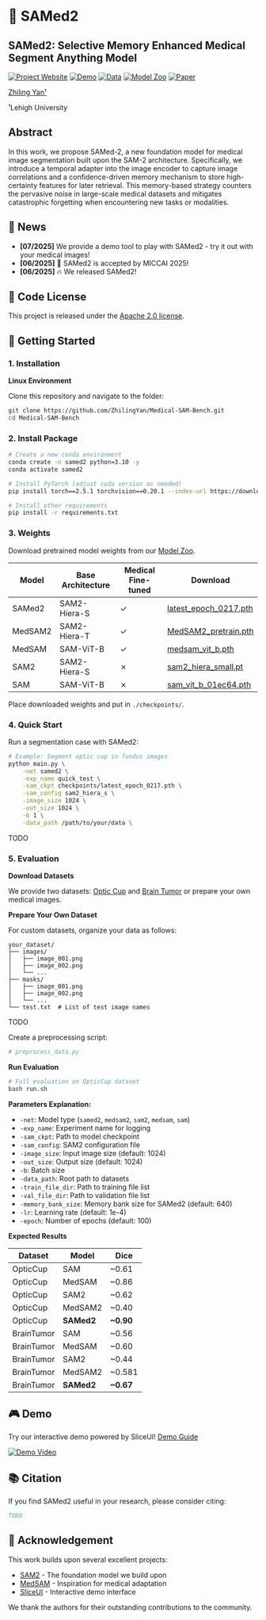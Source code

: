 # 🏥 SAMed2

## SAMed2: Selective Memory Enhanced Medical Segment Anything Model

[![Project Website](https://img.shields.io/badge/Project-Website-blue)](https://samed2.github.io)
[![Demo](https://img.shields.io/badge/Demo-SliceUI-green)](docs/DEMO.md)
[![Data](https://img.shields.io/badge/Data-MedBank-orange)](docs/MEDBANK.md)
[![Model Zoo](https://img.shields.io/badge/Model-Zoo-red)](docs/MODEL_ZOO.md)
[![Paper](https://img.shields.io/badge/Paper-MICCAI2025-purple)](https://arxiv.org/abs/xxxx.xxxxx)

[Zhiling Yan¹](https://scholar.google.com/citations?user=xxx)

¹Lehigh University

## Abstract

In this work, we propose SAMed-2, a
new foundation model for medical image segmentation built upon the
SAM-2 architecture. Specifically, we introduce a temporal adapter into
the image encoder to capture image correlations and a confidence-driven
memory mechanism to store high-certainty features for later retrieval.
This memory-based strategy counters the pervasive noise in large-scale
medical datasets and mitigates catastrophic forgetting when encountering
new tasks or modalities.

## 📰 News

- **[07/2025]** We provide a demo tool to play with SAMed2 - try it out with your medical images!
- **[06/2025]** 🎉 SAMed2 is accepted by MICCAI 2025!
- **[06/2025]** 🔥 We released SAMed2!

## 📜 Code License

This project is released under the [Apache 2.0 license](LICENSE).

## 🚀 Getting Started

### 1. Installation

**Linux Environment**

Clone this repository and navigate to the folder:

```bash
git clone https://github.com/ZhilingYan/Medical-SAM-Bench.git
cd Medical-SAM-Bench
```

### 2. Install Package

```bash
# Create a new conda environment
conda create -n samed2 python=3.10 -y
conda activate samed2

# Install PyTorch (adjust cuda version as needed)
pip install torch==2.5.1 torchvision==0.20.1 --index-url https://download.pytorch.org/whl/cu118

# Install other requirements
pip install -r requirements.txt
```

### 3. Weights

Download pretrained model weights from our [Model Zoo](docs/MODEL_ZOO.md).

| Model | Base Architecture | Medical Fine-tuned | Download |
|-------|------------------|-------------------|----------|
| SAMed2 | SAM2-Hiera-S | ✓ | [latest_epoch_0217.pth](https://drive.google.com/file/d/1JVmZnpWip7AIi8o9J1heog_Kl5uHGHcP/view?usp=sharing) |
| MedSAM2 | SAM2-Hiera-T | ✓ | [MedSAM2_pretrain.pth](https://drive.google.com/file/d/1XQmJ13-SahH-57eH1-UabU1OpGpoTZWT/view?usp=sharing) |
| MedSAM | SAM-ViT-B | ✓ | [medsam_vit_b.pth](https://drive.google.com/file/d/1V81_3KuJ-7q1gzLYcQFPCTAAymfkxh6Y/view?usp=sharing) |
| SAM2 | SAM2-Hiera-S | ✗ | [sam2_hiera_small.pt](https://drive.google.com/file/d/1bNtsqOCRnzDOb_10EN9bAACLPew32yus/view?usp=sharing) |
| SAM | SAM-ViT-B | ✗ | [sam_vit_b_01ec64.pth](https://drive.google.com/file/d/1LgRKsBkCYOeQQRWyF1RnXZgwe-_xfR0_/view?usp=sharing) |

Place downloaded weights and put in `./checkpoints/`.

### 4. Quick Start

Run a segmentation case with SAMed2:

```bash
# Example: Segment optic cup in fundus images
python main.py \
    -net samed2 \
    -exp_name quick_test \
    -sam_ckpt checkpoints/latest_epoch_0217.pth \
    -sam_config sam2_hiera_s \
    -image_size 1024 \
    -out_size 1024 \
    -b 1 \
    -data_path /path/to/your/data \
```

TODO

### 5. Evaluation

**Download Datasets**

We provide two datasets: [Optic Cup](https://drive.google.com/file/d/1jayJ9q627t6kNXNsacfW3b8i-oVPJ0wz/view?usp=sharing) and [Brain Tumor](https://drive.google.com/file/d/1WuJ8fD2stAqUKxYzsws2mMgS3M6JtFXK/view?usp=sharing) or prepare your own medical images.

**Prepare Your Own Dataset**

For custom datasets, organize your data as follows:
```
your_dataset/
├── images/
│   ├── image_001.png
│   ├── image_002.png
│   └── ...
├── masks/
│   ├── image_001.png
│   ├── image_002.png
│   └── ...
└── test.txt  # List of test image names
```
TODO

Create a preprocessing script:
```python
# preprocess_data.py
```

**Run Evaluation**

```bash
# Full evaluation on OpticCup dataset
bash run.sh
```

**Parameters Explanation:**
- `-net`: Model type (`samed2`, `medsam2`, `sam2`, `medsam`, `sam`)
- `-exp_name`: Experiment name for logging
- `-sam_ckpt`: Path to model checkpoint
- `-sam_config`: SAM2 configuration file
- `-image_size`: Input image size (default: 1024)
- `-out_size`: Output size (default: 1024)
- `-b`: Batch size
- `-data_path`: Root path to datasets
- `-train_file_dir`: Path to training file list
- `-val_file_dir`: Path to validation file list
- `-memory_bank_size`: Memory bank size for SAMed2 (default: 640)
- `-lr`: Learning rate (default: 1e-4)
- `-epoch`: Number of epochs (default: 100)

**Expected Results**

| Dataset | Model | Dice |
|---------|-------|------|
| OpticCup | SAM | ~0.61 |
| OpticCup | MedSAM | ~0.86 |
| OpticCup | SAM2 | ~0.62 |
| OpticCup | MedSAM2 | ~0.40 |
| OpticCup | **SAMed2** | **~0.90** |
| BrainTumor | SAM | ~0.56 |
| BrainTumor | MedSAM | ~0.60 |
| BrainTumor | SAM2 | ~0.44 |
| BrainTumor | MedSAM2 | ~0.581 |
| BrainTumor | **SAMed2** | **~0.67** |

## 🎮 Demo

Try our interactive demo powered by SliceUI! [Demo Guide](docs/DEMO.md)

[![Demo Video](https://img.youtube.com/vi/DEMO_VIDEO_ID/0.jpg)](https://www.youtube.com/watch?v=DEMO_VIDEO_ID)

## 📚 Citation

If you find SAMed2 useful in your research, please consider citing:

```bibtex
TODO
```

## 🙏 Acknowledgement

This work builds upon several excellent projects:
- [SAM2](https://github.com/facebookresearch/segment-anything-2) - The foundation model we build upon
- [MedSAM](https://github.com/bowang-lab/MedSAM) - Inspiration for medical adaptation
- [SliceUI](https://github.com/yourusername/sliceUI) - Interactive demo interface

We thank the authors for their outstanding contributions to the community. 
